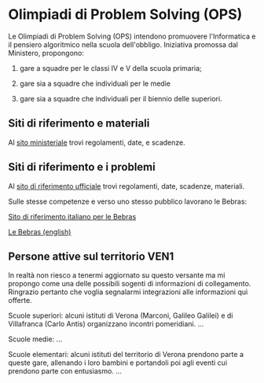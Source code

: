 # Olimpiadi di Problem Solving (OPS)

Le Olimpiadi di Problem Solving (OPS) intendono promuovere l'Informatica e il pensiero algoritmico nella scuola dell'obbligo. Iniziativa promossa dal Ministero, propongono:

1. gare a squadre per le classi IV e V della scuola primaria;

2. gare sia a squadre che individuali per le medie

3. gare sia a squadre che individuali per il biennio delle superiori.


## Siti di riferimento e materiali

Al [sito ministeriale](https://www.olimpiadi-informatica.it/index.php/allenamenti.html) trovi regolamenti, date, e scadenze.

## Siti di riferimento e i problemi

Al [sito di riferimento ufficiale](https://www.olimpiadi-informatica.it/index.php/allenamenti.html) trovi regolamenti, date, scadenze, materiali.

Sulle stesse competenze e verso uno stesso pubblico lavorano le Bebras:

[Sito di riferimento italiano per le Bebras](https://bebras.it/)

[Le Bebras (english)](https://www.bebras.org/)

## Persone attive sul territorio VEN1

In realtà non riesco a tenermi aggiornato su questo versante ma mi propongo come una delle possibili sogenti di informazioni di collegamento.
Ringrazio pertanto che voglia segnalarmi integrazioni alle informazioni quì offerte.

Scuole superiori: alcuni istituti di Verona (Marconi, Galileo Galilei) e di Villafranca (Carlo Antis) organizzano incontri pomeridiani.
...

Scuole medie: 
...

Scuole elementari:
alcuni istituti del territorio di Verona prendono parte a queste gare, allenando i loro bambini e portandoli poi agli eventi cui prendono parte con entusiasmo.
...



